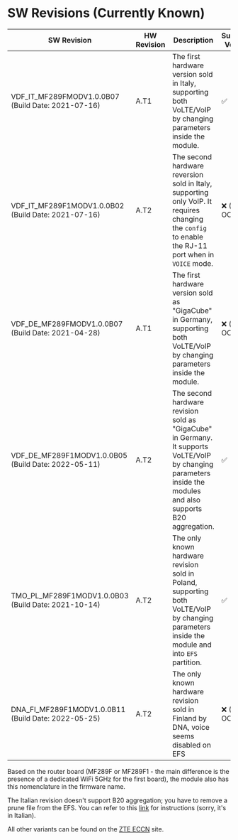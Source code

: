 # SW Revisions (Currently Known)

| SW Revision                                      | HW Revision | Description                                                                                                                              | Support VoLTE |
|--------------------------------------------------|-------------|------------------------------------------------------------------------------------------------------------------------------------------|---------------|
| VDF_IT_MF289FMODV1.0.0B07 (Build Date: 2021-07-16) | A.T1        | The first hardware version sold in Italy, supporting both VoLTE/VoIP by changing parameters inside the module.                         | ✅            |
| VDF_IT_MF289F1MODV1.0.0B02 (Build Date: 2021-07-16) | A.T2        | The second hardware reversion sold in Italy, supporting only VoIP. It requires changing the `config` to enable the RJ-11 port when in `VOICE` mode. | ❌ (Not OOB) |
| VDF_DE_MF289FMODV1.0.0B07 (Build Date: 2021-04-28) | A.T1        | The first hardware version sold as "GigaCube" in Germany, supporting both VoLTE/VoIP by changing parameters inside the module. | ❌ (Not OOB) |
| VDF_DE_MF289F1MODV1.0.0B05 (Build Date: 2022-05-11) | A.T2        | The second hardware revision sold as "GigaCube" in Germany. It supports VoLTE/VoIP by changing parameters inside the modules and also supports B20 aggregation. | ✅  |
| TMO_PL_MF289F1MODV1.0.0B03 (Build Date: 2021-10-14) | A.T2        | The only known hardware revision sold in Poland, supporting both VoLTE/VoIP by changing parameters inside the module and into `EFS` partition. | ✅   |
| DNA_FI_MF289F1MODV1.0.0B11 (Build Date: 2022-05-25) | A.T2        | The only known hardware revision sold in Finland by DNA, voice seems disabled on EFS                                                  | ❌ (Not OOB)  |

Based on the router board (MF289F or MF289F1 - the main difference is the presence of a dedicated WiFi 5GHz for the first board), the module also has this nomenclature in the firmware name.

The Italian revision doesn't support B20 aggregation; you have to remove a prune file from the EFS. You can refer to this [link](https://forum.fibra.click/d/32421-zte-mf289f-vodafone-fwa-sblocco-aggregazione-b20-su-modello-vfit) for instructions (sorry, it's in Italian).

All other variants can be found on the [ZTE ECCN](https://www.zte.com.cn/global/about/eccn.html) site.

